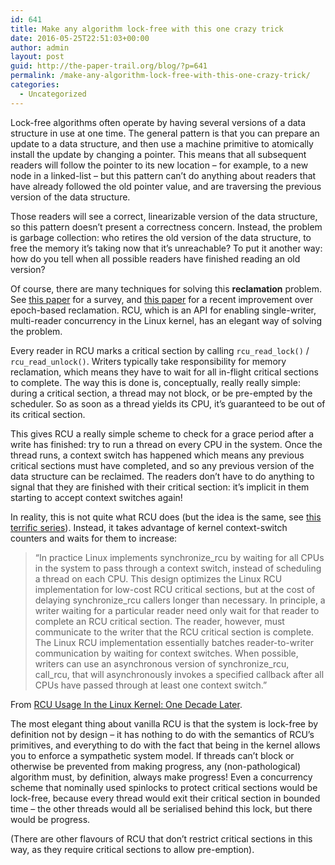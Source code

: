 ```yaml
---
id: 641
title: Make any algorithm lock-free with this one crazy trick
date: 2016-05-25T22:51:03+00:00
author: admin
layout: post
guid: http://the-paper-trail.org/blog/?p=641
permalink: /make-any-algorithm-lock-free-with-this-one-crazy-trick/
categories:
  - Uncategorized
---
```

Lock-free algorithms often operate by having several versions of a data structure in use at one time. The general pattern is that you can prepare an update to a data structure, and then use a machine primitive to atomically install the update by changing a pointer. This means that all subsequent readers will follow the pointer to its new location &#8211; for example, to a new node in a linked-list &#8211; but this pattern can’t do anything about readers that have already followed the old pointer value, and are traversing the previous version of the data structure.

<!--more-->

Those readers will see a correct, linearizable version of the data structure, so this pattern doesn’t present a correctness concern. Instead, the problem is garbage collection: who retires the old version of the data structure, to free the memory it’s taking now that it’s unreachable? To put it another way: how do you tell when all possible readers have finished reading an old version?

Of course, there are many techniques for solving this **reclamation** problem. See [this paper](http://csng.cs.toronto.edu/publication_files/0000/0159/jpdc07.pdf) for a survey, and [this paper](http://www.cs.utoronto.ca/~tabrown/debra/paper.pdf) for a recent improvement over epoch-based reclamation. RCU, which is an API for enabling single-writer, multi-reader concurrency in the Linux kernel, has an elegant way of solving the problem.

Every reader in RCU marks a critical section by calling `rcu_read_lock()` / `rcu_read_unlock()`. Writers typically take responsibility for memory reclamation, which means they have to wait for all in-flight critical sections to complete. The way this is done is, conceptually, really really simple: during a critical section, a thread may not block, or be pre-empted by the scheduler. So as soon as a thread yields its CPU, it’s guaranteed to be out of its critical section.

This gives RCU a really simple scheme to check for a grace period after a write has finished: try to run a thread on every CPU in the system. Once the thread runs, a context switch has happened which means any previous critical sections must have completed, and so any previous version of the data structure can be reclaimed. The readers don&#8217;t have to do anything to signal that they are finished with their critical section: it&#8217;s implicit in them starting to accept context switches again!

In reality, this is not quite what RCU does (but the idea is the same, see [this terrific series](https://lwn.net/Articles/262464/)). Instead, it takes advantage of kernel context-switch counters and waits for them to increase:

> “In practice Linux implements synchronize\_rcu by waiting for all CPUs in the system to pass through a context switch, instead of scheduling a thread on each CPU. This design optimizes the Linux RCU implementation for low-cost RCU critical sections, but at the cost of delaying synchronize\_rcu callers longer than necessary. In principle, a writer waiting for a particular reader need only wait for that reader to complete an RCU critical section. The reader, however, must communicate to the writer that the RCU critical section is complete. The Linux RCU implementation essentially batches reader-to-writer communication by waiting for context switches. When possible, writers can use an asynchronous version of synchronize\_rcu, call\_rcu, that will asynchronously invokes a specified callback after all CPUs have passed through at least one context switch.”

From [RCU Usage In the Linux Kernel: One Decade Later](http://www2.rdrop.com/~paulmck/techreports/RCUUsage.2013.02.24a.pdf).

The most elegant thing about vanilla RCU is that the system is lock-free by definition not by design &#8211; it has nothing to do with the semantics of RCU’s primitives, and everything to do with the fact that being in the kernel allows you to enforce a sympathetic system model. If threads can’t block or otherwise be prevented from making progress, any (non-pathological) algorithm must, by definition, always make progress! Even a concurrency scheme that nominally used spinlocks to protect critical sections would be lock-free, because every thread would exit their critical section in bounded time &#8211; the other threads would all be serialised behind this lock, but there would be progress.

(There are other flavours of RCU that don’t restrict critical sections in this way, as they require critical sections to allow pre-emption).